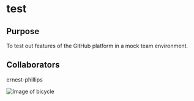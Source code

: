 # test

## Purpose
To test out features of the GitHub platform in a mock team environment.


## Collaborators
ernest-phillips

![Image of bicycle](https://github.com/ernest-phillips/test/blob/master/sole-bicycles-F5LGKw7lU6I-unsplash.jpg)
